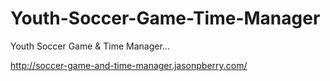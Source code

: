 # Youth-Soccer-Game-Time-Manager
Youth Soccer Game &amp; Time Manager...

http://soccer-game-and-time-manager.jasonpberry.com/


